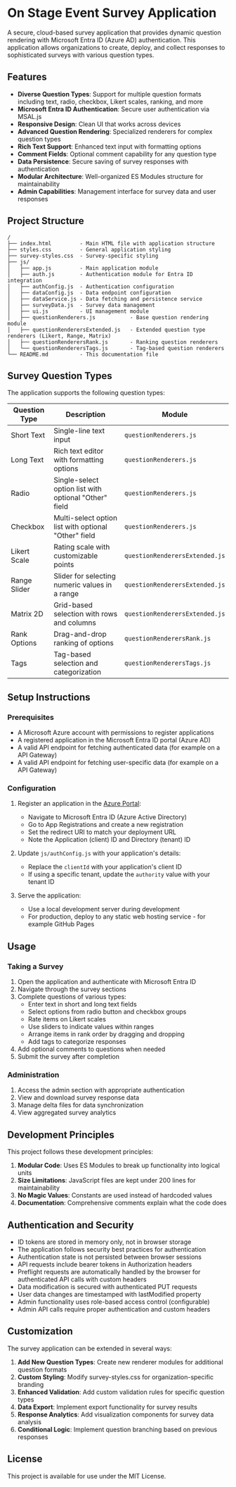 # On Stage Event Survey Application

A secure, cloud-based survey application that provides dynamic question rendering with Microsoft Entra ID (Azure AD) authentication. This application allows organizations to create, deploy, and collect responses to sophisticated surveys with various question types.

## Features

- **Diverse Question Types**: Support for multiple question formats including text, radio, checkbox, Likert scales, ranking, and more
- **Microsoft Entra ID Authentication**: Secure user authentication via MSAL.js
- **Responsive Design**: Clean UI that works across devices
- **Advanced Question Rendering**: Specialized renderers for complex question types
- **Rich Text Support**: Enhanced text input with formatting options
- **Comment Fields**: Optional comment capability for any question type
- **Data Persistence**: Secure saving of survey responses with authentication
- **Modular Architecture**: Well-organized ES Modules structure for maintainability
- **Admin Capabilities**: Management interface for survey data and user responses

## Project Structure

```
/
├── index.html         - Main HTML file with application structure
├── styles.css         - General application styling
├── survey-styles.css  - Survey-specific styling
├── js/
│   ├── app.js         - Main application module
│   ├── auth.js        - Authentication module for Entra ID integration
│   ├── authConfig.js  - Authentication configuration
│   ├── dataConfig.js  - Data endpoint configuration
│   ├── dataService.js - Data fetching and persistence service
│   ├── surveyData.js  - Survey data management
│   ├── ui.js          - UI management module
│   ├── questionRenderers.js           - Base question rendering module
│   ├── questionRenderersExtended.js   - Extended question type renderers (Likert, Range, Matrix)
│   ├── questionRenderersRank.js       - Ranking question renderers
│   └── questionRenderersTags.js       - Tag-based question renderers
└── README.md          - This documentation file
```

## Survey Question Types

The application supports the following question types:

| Question Type | Description | Module |
|--------------|------------|--------|
| Short Text | Single-line text input | `questionRenderers.js` |
| Long Text | Rich text editor with formatting options | `questionRenderers.js` |
| Radio | Single-select option list with optional "Other" field | `questionRenderers.js` |
| Checkbox | Multi-select option list with optional "Other" field | `questionRenderers.js` |
| Likert Scale | Rating scale with customizable points | `questionRenderersExtended.js` |
| Range Slider | Slider for selecting numeric values in a range | `questionRenderersExtended.js` |
| Matrix 2D | Grid-based selection with rows and columns | `questionRenderersExtended.js` |
| Rank Options | Drag-and-drop ranking of options | `questionRenderersRank.js` |
| Tags | Tag-based selection and categorization | `questionRenderersTags.js` |

## Setup Instructions

### Prerequisites

- A Microsoft Azure account with permissions to register applications
- A registered application in the Microsoft Entra ID portal (Azure AD)
- A valid API endpoint for fetching authenticated data (for example on a API Gateway)
- A valid API endpoint for fetching user-specific data (for example on a API Gateway)

### Configuration

1. Register an application in the [Azure Portal](https://portal.azure.com):
   - Navigate to Microsoft Entra ID (Azure Active Directory)
   - Go to App Registrations and create a new registration
   - Set the redirect URI to match your deployment URL
   - Note the Application (client) ID and Directory (tenant) ID

2. Update `js/authConfig.js` with your application's details:
   - Replace the `clientId` with your application's client ID
   - If using a specific tenant, update the `authority` value with your tenant ID

3. Serve the application:
   - Use a local development server during development
   - For production, deploy to any static web hosting service - for example GitHub Pages

## Usage

### Taking a Survey

1. Open the application and authenticate with Microsoft Entra ID
2. Navigate through the survey sections
3. Complete questions of various types:
   - Enter text in short and long text fields
   - Select options from radio button and checkbox groups
   - Rate items on Likert scales
   - Use sliders to indicate values within ranges
   - Arrange items in rank order by dragging and dropping
   - Add tags to categorize responses
4. Add optional comments to questions when needed
5. Submit the survey after completion

### Administration

1. Access the admin section with appropriate authentication
2. View and download survey response data
3. Manage delta files for data synchronization
4. View aggregated survey analytics

## Development Principles

This project follows these development principles:

1. **Modular Code**: Uses ES Modules to break up functionality into logical units
2. **Size Limitations**: JavaScript files are kept under 200 lines for maintainability
3. **No Magic Values**: Constants are used instead of hardcoded values
4. **Documentation**: Comprehensive comments explain what the code does

## Authentication and Security

- ID tokens are stored in memory only, not in browser storage
- The application follows security best practices for authentication
- Authentication state is not persisted between browser sessions
- API requests include bearer tokens in Authorization headers
- Preflight requests are automatically handled by the browser for authenticated API calls with custom headers
- Data modification is secured with authenticated PUT requests
- User data changes are timestamped with lastModified property
- Admin functionality uses role-based access control (configurable)
- Admin API calls require proper authentication and custom headers

## Customization

The survey application can be extended in several ways:

1. **Add New Question Types**: Create new renderer modules for additional question formats
2. **Custom Styling**: Modify survey-styles.css for organization-specific branding
3. **Enhanced Validation**: Add custom validation rules for specific question types
4. **Data Export**: Implement export functionality for survey results
5. **Response Analytics**: Add visualization components for survey data analysis
6. **Conditional Logic**: Implement question branching based on previous responses



## License

This project is available for use under the MIT License.
